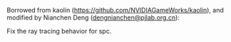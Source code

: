 Borrowed from kaolin (https://github.com/NVIDIAGameWorks/kaolin), and modified by Nianchen Deng (dengnianchen@pjlab.org.cn):

Fix the ray tracing behavior for spc.